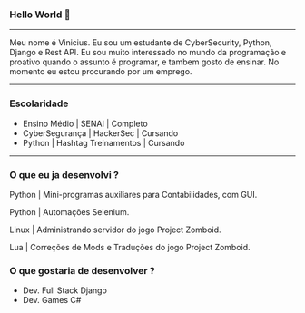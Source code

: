 ### Hello World 👋

<hr> 

Meu nome é Vinicius. Eu sou um estudante de CyberSecurity, Python, Django e Rest API. Eu sou muito interessado no mundo da programação e proativo quando o assunto é programar, e tambem gosto de ensinar. No momento eu estou procurando por um emprego.

<hr>

### Escolaridade

- Ensino Médio | SENAI | Completo
- CyberSegurança | HackerSec | Cursando
- Python | Hashtag Treinamentos | Cursando

<hr>

### O que eu ja desenvolvi ?

Python | Mini-programas auxiliares para Contabilidades, com GUI.

Python | Automações Selenium.

Linux  | Administrando servidor do jogo Project Zomboid.

Lua    | Correções de Mods e Traduções do jogo Project Zomboid.

### O que gostaria de desenvolver ?

- Dev. Full Stack Django
- Dev. Games C#

<!--
COMENTARIO
-->
